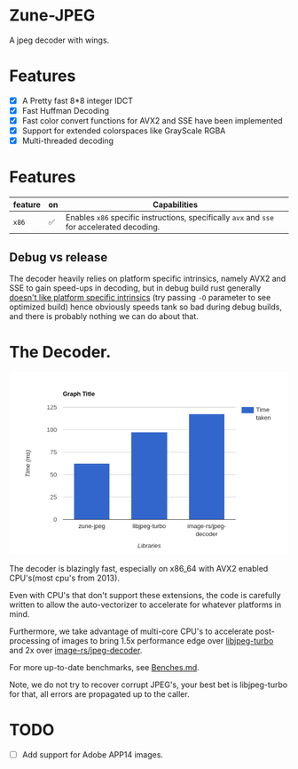 # Zune-JPEG

A jpeg decoder with wings.

# Features

- [x] A Pretty fast 8*8 integer IDCT
- [x] Fast Huffman Decoding
- [x] Fast color convert functions for AVX2 and SSE have been implemented
- [x] Support for extended colorspaces like GrayScale RGBA
- [X] Multi-threaded decoding 

# Features  

|feature|on|Capabilities|
|-------|---|------------|
|`x86`| ✅ | Enables `x86` specific instructions, specifically `avx` and `sse` for accelerated decoding.|

## Debug vs release
The decoder heavily relies on platform specific intrinsics, namely AVX2 and SSE to gain speed-ups in decoding, 
but in debug build rust generally [doesn't like platform specific intrinsics](https://godbolt.org/z/vPq57z13b) (try passing `-O` parameter to see optimized build) hence obviously speeds tank so bad during debug builds, and there is probably nothing
we can do about that.


# The Decoder.

![](bar-graph.png)

The decoder is blazingly fast, especially on x86_64 with AVX2 enabled CPU's(most cpu's from 2013).

Even with CPU's that don't support these extensions, the code is carefully written to allow the auto-vectorizer to
accelerate for whatever platforms in mind.

Furthermore, we take advantage of multi-core CPU's to accelerate post-processing of images to bring 1.5x performance edge 
over [libjpeg-turbo] and 2x over [image-rs/jpeg-decoder].

For more up-to-date benchmarks, see [Benches.md](/Benches.md).

Note, we do not try to recover corrupt JPEG's, your best bet is libjpeg-turbo for that, all errors are propagated
up to the caller.

# TODO
- [ ] Add support for Adobe APP14 images.


[libjpeg-turbo]:https://github.com/libjpeg-turbo/libjpeg-turbo/

[image-rs/jpeg-decoder]:https://github.com/image-rs/jpeg-decoder/tree/master/src